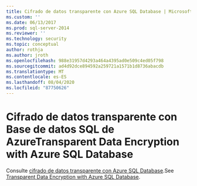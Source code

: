 ```yaml
---
title: Cifrado de datos transparente con Azure SQL Database | Microsoft Docs
ms.custom: ''
ms.date: 06/13/2017
ms.prod: sql-server-2014
ms.reviewer: ''
ms.technology: security
ms.topic: conceptual
author: rothja
ms.author: jroth
ms.openlocfilehash: 988e31957d4293a464a4395ad0e509c4ed05f798
ms.sourcegitcommit: ad4d92dce894592a259721a1571b1d8736abacdb
ms.translationtype: MT
ms.contentlocale: es-ES
ms.lasthandoff: 08/04/2020
ms.locfileid: "87750626"
---
```

# <a name="transparent-data-encryption-with-azure-sql-database"></a><span data-ttu-id="b3484-102">Cifrado de datos transparente con Base de datos SQL de Azure</span><span class="sxs-lookup"><span data-stu-id="b3484-102">Transparent Data Encryption with Azure SQL Database</span></span>
<span data-ttu-id="b3484-103">Consulte [cifrado de datos transparente con Azure SQL Database](../../database-engine/transparent-data-encryption-with-azure-sql-database.md).</span><span class="sxs-lookup"><span data-stu-id="b3484-103">See [Transparent Data Encryption with Azure SQL Database](../../database-engine/transparent-data-encryption-with-azure-sql-database.md).</span></span>
